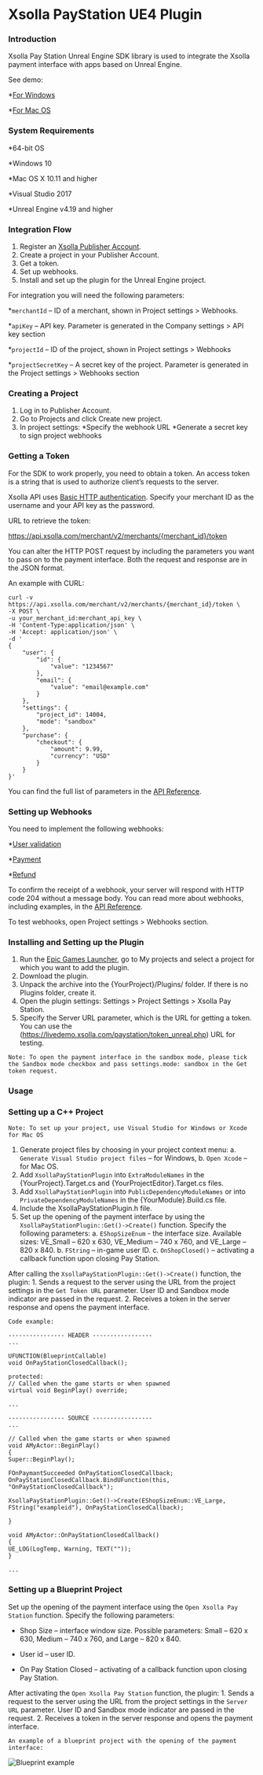 # Xsolla PayStation UE4 Plugin

### Introduction
Xsolla Pay Station Unreal Engine SDK library is used to integrate the Xsolla payment interface with apps based on Unreal Engine.

See demo:

*[For Windows](http://livedemo.xsolla.com/ue4/PayStation-Win.zip)

*[For Mac OS](http://livedemo.xsolla.com/ue4/PayStation-Mac.zip)

### System Requirements
*64-bit OS

*Windows 10

*Mac OS X 10.11 and higher

*Visual Studio 2017

*Unreal Engine v4.19 and higher

### Integration Flow
1. Register an [Xsolla Publisher Account](https://publisher.xsolla.com/).
2. Create a project in your Publisher Account. 
3. Get a token.
4. Set up webhooks.
5. Install and set up the plugin for the Unreal Engine project.

For integration you will need the following parameters:

*`merchantId` – ID of a merchant, shown in Project settings > Webhooks.

*`apiKey` – API key. Parameter is generated in the Company settings > API key section

*`projectId` – ID of the project, shown in Project settings > Webhooks

*`projectSecretKey` – A secret key of the project. Parameter is generated in the Project settings > Webhooks section

### Creating a Project

1. Log in to Publisher Account.
2. Go to Projects and click Create new project.
3. In project settings:
    *Specify the webhook URL
    *Generate a secret key to sign project webhooks

### Getting a Token

For the SDK to work properly, you need to obtain a token. An access token is a string that is used to authorize client’s requests to the server.

Xsolla API uses [Basic HTTP authentication](https://developers.xsolla.com/ru/api/v2/getting-started/#api_authentication). Specify your merchant ID as the username and your API key as the password.

URL to retrieve the token:

https://api.xsolla.com/merchant/v2/merchants/{merchant_id}/token

You can alter the HTTP POST request by including the parameters you want to pass on to the payment interface. Both the request and response are in the JSON format.

An example with CURL:

```
curl -v https://api.xsolla.com/merchant/v2/merchants/{merchant_id}/token \
-X POST \
-u your_merchant_id:merchant_api_key \
-H 'Content-Type:application/json' \
-H 'Accept: application/json' \
-d '
{
    "user": {
        "id": {
            "value": "1234567"
        },
        "email": {
            "value": "email@example.com"
        }
    },
    "settings": {
        "project_id": 14004,
        "mode": "sandbox"
    },
    "purchase": {
        "checkout": {
            "amount": 9.99,
            "currency": "USD"
        }
    }
}'
```

You can find the full list of parameters in the [API Reference](https://developers.xsolla.com/ru/api/v2/getting-started/#api_payment_ui_get_token).

### Setting up Webhooks

You need to implement the following webhooks:

   *[User validation](https://developers.xsolla.com/api/v2/getting-started/#api_webhooks_user_validation)
    
   *[Payment](https://developers.xsolla.com/api/v2/getting-started/#api_webhooks_payment)
    
   *[Refund](https://developers.xsolla.com/api/v2/getting-started/#api_webhooks_refund)

To confirm the receipt of a webhook, your server will respond with HTTP code 204 without a message body. You can read more about webhooks, including examples, in the [API Reference](https://developers.xsolla.com/api/v2/getting-started/#api_webhooks_refund).

To test webhooks, open Project settings > Webhooks section.

### Installing and Setting up the Plugin

1. Run the [Epic Games Launcher](https://www.epicgames.com/unrealtournament/download), go to My projects and select a project for which you want to add the plugin.
2. Download the plugin.
3. Unpack the archive into the {YourProject}/Plugins/ folder. If there is no Plugins folder, create it.
4. Open the plugin settings: Settings > Project Settings > Xsolla Pay Station.
5. Specify the Server URL parameter, which is the URL for getting a token. You can use the (https://livedemo.xsolla.com/paystation/token_unreal.php) URL for testing.

```
Note: To open the payment interface in the sandbox mode, please tick the Sandbox mode checkbox and pass settings.mode: sandbox in the Get token request. 
```

### Usage
### Setting up a C++ Project
```
Note: To set up your project, use Visual Studio for Windows or Xcode for Mac OS
```

1. Generate project files by choosing in your project context menu:
        a. `Generate Visual Studio project files` – for Windows,
        b. `Open Xcode` – for Mac OS.
2. Add `XsollaPayStationPlugin` into `ExtraModuleNames` in the {YourProject}.Target.cs and {YourProjectEditor}.Target.cs files.
3. Add `XsollaPayStationPlugin` into `PublicDependencyModuleNames` or into `PrivateDependencyModuleNames` in the {YourModule}.Build.cs file.
4. Include the XsollaPayStationPlugin.h file.
5. Set up the opening of the payment interface by using the `XsollaPayStationPlugin::Get()->Create()` function. Specify the following parameters:
        a. `EShopSizeEnum` - the interface size. Available sizes: VE_Small – 620 x 630, VE_Medium – 740 x 760, and VE_Large – 820 x 840.
        b. `FString` – in-game user ID.
        c. `OnShopClosed()` – activating a callback function upon closing Pay Station.

After calling the `XsollaPayStationPlugin::Get()->Create()` function, the plugin:
    1. Sends a request to the server using the URL from the project settings in the `Get Token URL` parameter. User ID and Sandbox mode indicator are passed in the request.
    2. Receives a token in the server response and opens the payment interface.

`Code example:`

```
---------------- HEADER -----------------
...

UFUNCTION(BlueprintCallable)
void OnPayStationClosedCallback();

protected:
// Called when the game starts or when spawned
virtual void BeginPlay() override;

...
```
```
---------------- SOURCE -----------------
...

// Called when the game starts or when spawned
void AMyActor::BeginPlay()
{
Super::BeginPlay();

FOnPaymantSucceeded OnPayStationClosedCallback;
OnPayStationClosedCallback.BindUFunction(this, "OnPayStationClosedCallback");

XsollaPayStationPlugin::Get()->Create(EShopSizeEnum::VE_Large, FString("exampleid"), OnPayStationClosedCallback);

}

void AMyActor::OnPayStationClosedCallback()
{
UE_LOG(LogTemp, Warning, TEXT(""));
}

...
```
### Setting up a Blueprint Project

Set up the opening of the payment interface using the `Open Xsolla Pay Station` function. Specify the following parameters:

   * Shop Size – interface window size. Possible parameters: Small – 620 x 630, Medium – 740 x 760, and Large – 820 x 840.

   * User id – user ID. 

   * On Pay Station Closed – activating оf a callback function upon closing Pay Station.
    
After activating the `Open Xsolla Pay Station` function, the plugin:
    1. Sends a request to the server using the URL from the project settings in the `Server URL` parameter. User ID and Sandbox mode indicator are passed in the request.
    2. Receives a token in the server response and opens the payment interface.

`An example of a blueprint project with the opening of the payment interface:`

![Blueprint example](blueprint_example.png)
